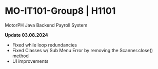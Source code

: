 # MO-IT101-Group8 | H1101
MotorPH Java Backend Payroll System

**Update 03.08.2024**
- Fixed while loop redundancies
- Fixed Classes w/ Sub Menu Error by removing the Scanner.close() method
- UI improvements
